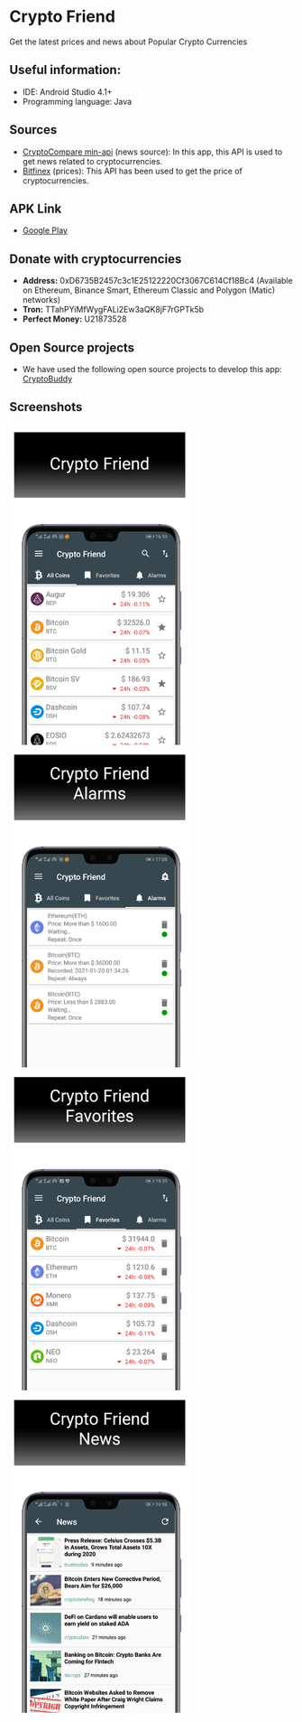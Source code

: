 # Crypto Friend
Get the latest prices and news about Popular Crypto Currencies

## Useful information:
* IDE: Android Studio 4.1+
* Programming language: Java

## Sources
* [CryptoCompare min-api](https://min-api.cryptocompare.com/) (news source): In this app, this API  is used to get news related to cryptocurrencies.
* [Bitfinex](https://docs.bitfinex.com/) (prices): This API has been used to get the price of cryptocurrencies.

## APK Link
* [Google Play](https://play.google.com/store/apps/details?id=com.ham3da.cryptofreind)

## Donate with cryptocurrencies
* <b>Address:</b> 0xD6735B2457c3c1E25122220Cf3067C614Cf18Bc4 (Available on Ethereum, Binance Smart, Ethereum Classic and Polygon (Matic) networks)
* <b>Tron:</b> TTahPYiMfWygFALi2Ew3aQK8jF7rGPTk5b
* <b>Perfect Money:</b> U21873528

## Open Source projects
* We have used the following open source projects to develop this app:<br>
[CryptoBuddy](https://github.com/Patchett/CryptoBuddy)


## Screenshots
<p>
<img width="320" src="screen-01.png"><br>
<img width="320" src="screen-02.png"><br>
<img width="320" src="screen-03.png"><br>
<img width="320" src="screen-04.png">
</p>

